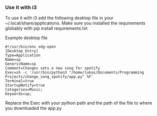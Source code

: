 
### Use it with i3
To use it with i3 add the following desktop file in your ~/.local/share/applications. 
Make sure you installed the requirements globably with pip install requirements.txt

Example desktop file
```
#!/usr/bin/env xdg-open
[Desktop Entry]
Type=Application
Name=sp
GenericName=sp
Comment=Changes sets a new song for spotify
Exec=sh -c '/usr/bin/python3 "/home/lukas/Documents/Programming Projects/change_song_spotify/app.py" %F'
Terminal=true
StartupNotify=true
Categories=Music;
Keywords=sp;
```

Replace the Exec with your python path and the path of the file to where you downloaded the app.py